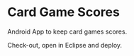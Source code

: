 Card Game Scores
================

Android App to keep card games scores.

Check-out, open in Eclipse and deploy.
